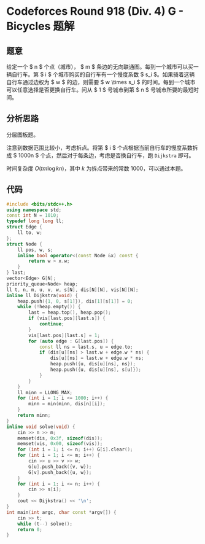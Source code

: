 # Codeforces Round 918 (Div. 4) G - Bicycles 题解

## 题意

给定一个 $ n $ 个点（城市）， $ m $ 条边的无向联通图。每到一个城市可以买一辆自行车。第 $ i $ 个城市购买的自行车有一个慢度系数 $ s_i $。如果骑着这辆自行车通过边权为 $ w $ 的边，则需要 $ w \times s_i $ 的时间。每到一个城市可以任意选择是否更换自行车。问从 $ 1 $ 号城市到第 $ n $ 号城市所要的最短时间。

## 分析思路

分层图板题。

注意到数据范围比较小，考虑拆点。将第 $ i $ 个点根据当前自行车的慢度系数拆成 $ 1000n $ 个点，然后对于每条边，考虑是否换自行车，跑 `Dijkstra` 即可。

时间复杂度 $O\left(tm \log kn \right)$，其中 $k$ 为拆点带来的常数 $1000$，可以通过本题。

## 代码

```cpp
#include <bits/stdc++.h>
using namespace std;
const int N = 1010;
typedef long long ll;
struct Edge {
    ll to, w;
};
struct Node {
    ll pos, w, s;
    inline bool operator<(const Node &x) const {
        return w > x.w;
    }
} last;
vector<Edge> G[N];
priority_queue<Node> heap;
ll t, n, m, u, v, w, s[N], dis[N][N], vis[N][N];
inline ll Dijkstra(void) {
    heap.push({1, 0, s[1]}), dis[1][s[1]] = 0;
    while (!heap.empty()) {
        last = heap.top(), heap.pop();
        if (vis[last.pos][last.s]) {
            continue;
        }
        vis[last.pos][last.s] = 1;
        for (auto edge : G[last.pos]) {
            const ll ns = last.s, u = edge.to;
            if (dis[u][ns] > last.w + edge.w * ns) {
                dis[u][ns] = last.w + edge.w * ns;
                heap.push({u, dis[u][ns], ns});
                heap.push({u, dis[u][ns], s[u]});
            }
        }
    }
    ll minn = LLONG_MAX;
    for (int i = 1; i <= 1000; i++) {
        minn = min(minn, dis[n][i]);
    }
    return minn;
}
inline void solve(void) {
    cin >> n >> m;
    memset(dis, 0x3f, sizeof(dis));
    memset(vis, 0x00, sizeof(vis));
    for (int i = 1; i <= n; i++) G[i].clear();
    for (int i = 1; i <= m; i++) {
        cin >> u >> v >> w;
        G[u].push_back({v, w});
        G[v].push_back({u, w});
    }
    for (int i = 1; i <= n; i++) {
        cin >> s[i];
    }
    cout << Dijkstra() << '\n';
}
int main(int argc, char const *argv[]) {
    cin >> t;
    while (t--) solve();
    return 0;
}

```
